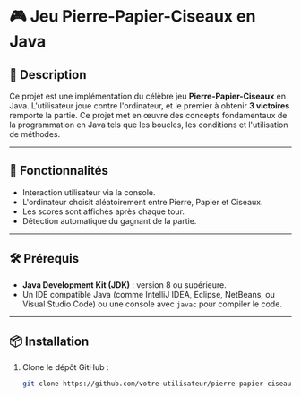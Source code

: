 # 🎮 Jeu Pierre-Papier-Ciseaux en Java

## 📜 Description
Ce projet est une implémentation du célèbre jeu **Pierre-Papier-Ciseaux** en Java. L'utilisateur joue contre l'ordinateur,
et le premier à obtenir **3 victoires** remporte la partie. Ce projet met en œuvre des concepts fondamentaux de la programmation en Java tels que les boucles,
les conditions et l'utilisation de méthodes.

---

## 🚀 Fonctionnalités
- Interaction utilisateur via la console.
- L'ordinateur choisit aléatoirement entre Pierre, Papier et Ciseaux.
- Les scores sont affichés après chaque tour.
- Détection automatique du gagnant de la partie.

---

## 🛠️ Prérequis
- **Java Development Kit (JDK)** : version 8 ou supérieure.
- Un IDE compatible Java (comme IntelliJ IDEA, Eclipse, NetBeans, ou Visual Studio Code) ou une console avec `javac` pour compiler le code.

---

## 📦 Installation
1. Clone le dépôt GitHub :
   ```bash
   git clone https://github.com/votre-utilisateur/pierre-papier-ciseaux-java.git
